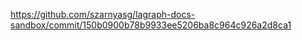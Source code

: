<https://github.com/szarnyasg/lagraph-docs-sandbox/commit/150b0900b78b9933ee5206ba8c964c926a2d8ca1>
